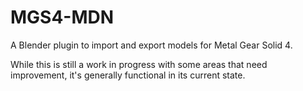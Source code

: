 # MGS4-MDN

A Blender plugin to import and export models for Metal Gear Solid 4.

While this is still a work in progress with some areas that need improvement, it's generally functional in its current state.
